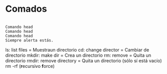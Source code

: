 # Comados

```

Comando head
Comando head
Comando head
Siempre alerta estás.

```

ls: list files = Muestraun directorio
cd: change director = Cambiar de directorio
mkdir: make dir = Crea un directorio
rm: remove = Quita un directorio
rmdir: remove directory = Quita un directorio (sólo sí está vacío)
rm -rf (**r**ecursivo **f**orce)